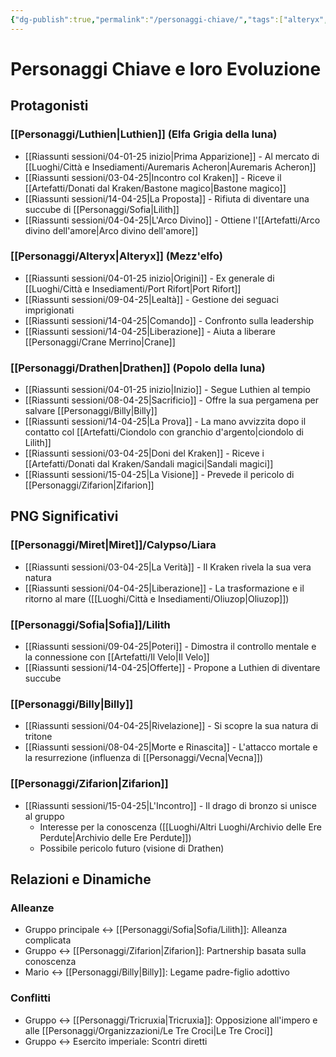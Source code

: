 ```yaml
---
{"dg-publish":true,"permalink":"/personaggi-chiave/","tags":["alteryx","billy","drathen","luthien","miret","sofia","zifarion"],"noteIcon":""}
---
```



# Personaggi Chiave e loro Evoluzione

## Protagonisti

### [[Personaggi/Luthien\|Luthien]] (Elfa Grigia della luna)

- [[Riassunti sessioni/04-01-25 inizio\|Prima Apparizione]] - Al mercato di [[Luoghi/Città e Insediamenti/Auremaris Acheron\|Auremaris Acheron]]
- [[Riassunti sessioni/03-04-25\|Incontro col Kraken]] - Riceve il [[Artefatti/Donati dal Kraken/Bastone magico\|Bastone magico]]
- [[Riassunti sessioni/14-04-25\|La Proposta]] - Rifiuta di diventare una succube di [[Personaggi/Sofia\|Lilith]]
- [[Riassunti sessioni/04-04-25\|L'Arco Divino]] - Ottiene l'[[Artefatti/Arco divino dell'amore\|Arco divino dell'amore]]

### [[Personaggi/Alteryx\|Alteryx]] (Mezz'elfo)

- [[Riassunti sessioni/04-01-25 inizio\|Origini]] - Ex generale di [[Luoghi/Città e Insediamenti/Port Rifort\|Port Rifort]]
- [[Riassunti sessioni/09-04-25\|Lealtà]] - Gestione dei seguaci imprigionati
- [[Riassunti sessioni/14-04-25\|Comando]] - Confronto sulla leadership
- [[Riassunti sessioni/14-04-25\|Liberazione]] - Aiuta a liberare [[Personaggi/Crane Merrino\|Crane]]

### [[Personaggi/Drathen\|Drathen]] (Popolo della luna)

- [[Riassunti sessioni/04-01-25 inizio\|Inizio]] - Segue Luthien al tempio
- [[Riassunti sessioni/08-04-25\|Sacrificio]] - Offre la sua pergamena per salvare [[Personaggi/Billy\|Billy]]
- [[Riassunti sessioni/14-04-25\|La Prova]] - La mano avvizzita dopo il contatto col [[Artefatti/Ciondolo con granchio d'argento\|ciondolo di Lilith]]
- [[Riassunti sessioni/03-04-25\|Doni del Kraken]] - Riceve i [[Artefatti/Donati dal Kraken/Sandali magici\|Sandali magici]]
- [[Riassunti sessioni/15-04-25\|La Visione]] - Prevede il pericolo di [[Personaggi/Zifarion\|Zifarion]]

## PNG Significativi

### [[Personaggi/Miret\|Miret]]/Calypso/Liara

- [[Riassunti sessioni/03-04-25\|La Verità]] - Il Kraken rivela la sua vera natura
- [[Riassunti sessioni/04-04-25\|Liberazione]] - La trasformazione e il ritorno al mare ([[Luoghi/Città e Insediamenti/Oliuzop\|Oliuzop]])

### [[Personaggi/Sofia\|Sofia]]/Lilith

- [[Riassunti sessioni/09-04-25\|Poteri]] - Dimostra il controllo mentale e la connessione con [[Artefatti/Il Velo\|Il Velo]]
- [[Riassunti sessioni/14-04-25\|Offerte]] - Propone a Luthien di diventare succube

### [[Personaggi/Billy\|Billy]]

- [[Riassunti sessioni/04-04-25\|Rivelazione]] - Si scopre la sua natura di tritone
- [[Riassunti sessioni/08-04-25\|Morte e Rinascita]] - L'attacco mortale e la resurrezione (influenza di [[Personaggi/Vecna\|Vecna]])

### [[Personaggi/Zifarion\|Zifarion]]

- [[Riassunti sessioni/15-04-25\|L'Incontro]] - Il drago di bronzo si unisce al gruppo
  - Interesse per la conoscenza ([[Luoghi/Altri Luoghi/Archivio delle Ere Perdute\|Archivio delle Ere Perdute]])
  - Possibile pericolo futuro (visione di Drathen)

## Relazioni e Dinamiche

### Alleanze

- Gruppo principale ↔ [[Personaggi/Sofia\|Sofia/Lilith]]: Alleanza complicata
- Gruppo ↔ [[Personaggi/Zifarion\|Zifarion]]: Partnership basata sulla conoscenza
- Mario ↔ [[Personaggi/Billy\|Billy]]: Legame padre-figlio adottivo

### Conflitti

- Gruppo ↔ [[Personaggi/Tricruxia\|Tricruxia]]: Opposizione all'impero e alle [[Personaggi/Organizzazioni/Le Tre Croci\|Le Tre Croci]]
- Gruppo ↔ Esercito imperiale: Scontri diretti
